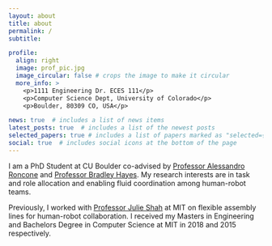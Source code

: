 ```yaml
---
layout: about
title: about
permalink: /
subtitle:

profile:
  align: right
  image: prof_pic.jpg
  image_circular: false # crops the image to make it circular
  more_info: >
    <p>1111 Engineering Dr. ECES 111</p>
    <p>Computer Science Dept, University of Colorado</p>
    <p>Boulder, 80309 CO, USA</p>

news: true  # includes a list of news items
latest_posts: true  # includes a list of the newest posts
selected_papers: true # includes a list of papers marked as "selected={true}"
social: true  # includes social icons at the bottom of the page
---
```


I am a PhD Student at CU Boulder co-advised by <a href="https://hiro-group.ronc.one/">Professor Alessandro Roncone</a> and <a href="http://cairo-lab.com/">Professor Bradley Hayes</a>. My research interests are in task and role allocation and enabling fluid coordination among human-robot teams.

Previously, I worked with <a href="https://interactive.mit.edu/"> Professor Julie Shah</a> at MIT on flexible assembly lines for human-robot collaboration. I received my Masters in Engineering and Bachelors Degree in Computer Science at MIT in 2018 and 2015 respectively.
